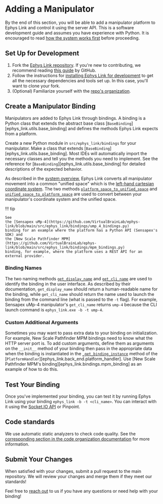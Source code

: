 # Adding a Manipulator

By the end of this section, you will be able to add a manipulator platform to Ephys Link and control it using the server
API. This is a software development guide and assumes you have experience with Python. It is encouraged to
read [how the system works first](../home/how_it_works.md) before proceeding.

## Set Up for Development

1. Fork the [Ephys Link repository](https://github.com/VirtualBrainLab/ephys-link). If you're new to contributing, we
   recommend
   reading [this guide](https://docs.github.com/en/get-started/exploring-projects-on-github/contributing-to-a-project)
   by GitHub.
2. Follow the instructions for [installing Ephys Link for development](index.md#installing-for-development) to get all
   the necessary dependencies and tools set up. In this case, you'll want to clone your fork.
3. (Optional) Familiarize yourself with the [repo's organization](code_organization.md).

## Create a Manipulator Binding

Manipulators are added to Ephys Link through bindings. A binding is a Python class that extends the abstract base class
[`BaseBinding`][ephys_link.utils.base_binding] and defines the methods Ephys Link expects from a platform.

Create a new Python module in `src/ephys_link/bindings` for your manipulator. Make a class that extends
[`BaseBinding`][ephys_link.utils.base_binding]. Most IDEs will automatically import the necessary classes and tell you
the methods you need to implement. See the reference for [`BaseBinding`][ephys_link.utils.base_binding] for detailed
descriptions of the expected behavior.

As described in the [system overview](../home/how_it_works.md), Ephys Link converts all manipulator movement into a
common "unified space" which is
the [left-hand cartesian coordinate system](https://www.scratchapixel.com/lessons/mathematics-physics-for-computer-graphics/geometry/coordinate-systems.html).
The two methods [
`platform_space_to_unified_space`](../../reference/ephys_link/utils/base_binding/#ephys_link.utils.base_binding.BaseBinding.platform_space_to_unified_space)
and [
`unified_space_to_platform_space`](../../reference/ephys_link/utils/base_binding/#ephys_link.utils.base_binding.BaseBinding.unified_space_to_platform_space)
are used to convert between your manipulator's coordinate system and the unified space.

!!! tip

    See
    the [Sensapex uMp-4](https://github.com/VirtualBrainLab/ephys-link/blob/main/src/ephys_link/bindings/ump_4_bindings.py)
    binding for an example where the platform has a Python API (Sensapex's SDK) and
    the [New Scale Pathfinder MPM](https://github.com/VirtualBrainLab/ephys-link/blob/main/src/ephys_link/bindings/mpm_bindings.py)
    binding, for example, where the platform uses a REST API for an external provider.

### Binding Names

The two naming methods [
`get_display_name`](../../reference/ephys_link/utils/base_binding/#ephys_link.utils.base_binding.BaseBinding.get_display_name)
and [
`get_cli_name`](../../reference/ephys_link/utils/base_binding/#ephys_link.utils.base_binding.BaseBinding.get_cli_name)
are used to identify the binding in the user interface. As described by their documentation, `get_display_name` should
return a human-readable name for the binding, while `get_cli_name` should return the name used to launch the binding
from the command line (what is passed to the `-t` flag). For example, Sensapex uMp-4 manipulator's `get_cli_name`
returns `ump-4` because the CLI launch command is `ephys_link.exe -b -t ump-4`.

### Custom Additional Arguments

Sometimes you may want to pass extra data to your binding on initialization. For example, New Scale Pathfinder MPM
bindings need to know what the HTTP server port is. To add custom arguments, define them as arguments on the `__init__`
method of your binding then pass in the appropriate data when the binding is instantiated in the [
`_get_binding_instance`](https://github.com/VirtualBrainLab/ephys-link/blob/f79c1ec68ec1805e1a4e231e1934127893f7bd20/src/ephys_link/back_end/platform_handler.py#L58)
method of the [`PlatformHandler`][ephys_link.back_end.platform_handler].
Use [New Scale Pathfinder MPM's binding][ephys_link.bindings.mpm_binding] as an example of how to do this.

## Test Your Binding

Once you've implemented your binding, you can test it by running Ephys Link using your binding
`ephys_link -b -t <cli_name>`. You can interact with it using the [Socket.IO API](socketio_api.md) or Pinpoint.

## Code standards

We use automatic static analyzers to check code quality. See
the [corresponding section in the code organization documentation](code_organization.md#static-analysis) for more
information.

## Submit Your Changes

When satisfied with your changes, submit a pull request to the main repository. We will review your changes and
merge them if they meet our standards!

Feel free to [reach out](../home/contact.md) to us if you have any questions or need help with your binding!